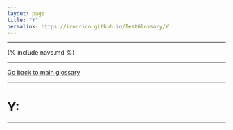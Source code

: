 ```yaml
---
layout: page
title: "Y"
permalink: https://ironrico.github.io/TestGlossary/Y
---
```


___
{% include navs.md %}
___


[Go back to main glossary](https://ironrico.github.io/TestGlossary/)
___

# **Y:** 
___
